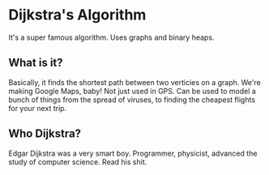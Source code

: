 # Dijkstra's Algorithm
It's a super famous algorithm. Uses graphs and binary heaps.

## What is it?
Basically, it finds the shortest path between two verticies on a graph. We're making Google Maps, baby! Not just used in GPS. Can be used to model a bunch of things from the spread of viruses, to finding the cheapest flights for your next trip.

## Who Dijkstra?
Edgar Dijkstra was a very smart boy. Programmer, physicist, advanced the study of computer science. Read his shit. 

